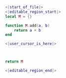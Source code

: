 ```ask-openai.nvim/lua/ask-openai/prediction/tests/calc/calc.lua
<|start_of_file|>
<|editable_region_start|>
local M = {}

function M.add(a, b)
    return a + b
end

<|user_cursor_is_here|>



return M

<|editable_region_end|>
```
